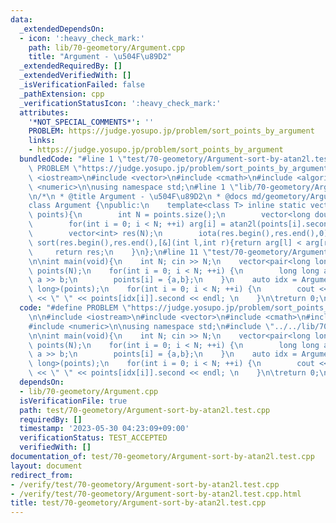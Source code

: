 ```yaml
---
data:
  _extendedDependsOn:
  - icon: ':heavy_check_mark:'
    path: lib/70-geometory/Argument.cpp
    title: "Argument - \u504F\u89D2"
  _extendedRequiredBy: []
  _extendedVerifiedWith: []
  _isVerificationFailed: false
  _pathExtension: cpp
  _verificationStatusIcon: ':heavy_check_mark:'
  attributes:
    '*NOT_SPECIAL_COMMENTS*': ''
    PROBLEM: https://judge.yosupo.jp/problem/sort_points_by_argument
    links:
    - https://judge.yosupo.jp/problem/sort_points_by_argument
  bundledCode: "#line 1 \"test/70-geometory/Argument-sort-by-atan2l.test.cpp\"\n#define\
    \ PROBLEM \"https://judge.yosupo.jp/problem/sort_points_by_argument\"\n\n#include\
    \ <iostream>\n#include <vector>\n#include <cmath>\n#include <algorithm>\n#include\
    \ <numeric>\n\nusing namespace std;\n#line 1 \"lib/70-geometory/Argument.cpp\"\
    \n/*\n * @title Argument - \u504F\u89D2\n * @docs md/geometory/Argument.md\n */\n\
    class Argument {\npublic:\n    template<class T> inline static vector<int> sort_by_atan2l(vector<pair<T,T>>\
    \ points){\n        int N = points.size();\n        vector<long double> arg(N);\n\
    \        for(int i = 0; i < N; ++i) arg[i] = atan2l(points[i].second,points[i].first);\n\
    \        vector<int> res(N);\n        iota(res.begin(),res.end(),0);\n       \
    \ sort(res.begin(),res.end(),[&](int l,int r){return arg[l] < arg[r];});\n   \
    \     return res;\n    }\n};\n#line 11 \"test/70-geometory/Argument-sort-by-atan2l.test.cpp\"\
    \n\nint main(void){\n    int N; cin >> N;\n    vector<pair<long long,long long>>\
    \ points(N);\n    for(int i = 0; i < N; ++i) {\n        long long a,b; cin >>\
    \ a >> b;\n        points[i] = {a,b};\n    }\n    auto idx = Argument::sort_by_atan2l<long\
    \ long>(points);\n    for(int i = 0; i < N; ++i) {\n        cout << points[idx[i]].first\
    \ << \" \" << points[idx[i]].second << endl; \n    }\n\treturn 0;\n}\n"
  code: "#define PROBLEM \"https://judge.yosupo.jp/problem/sort_points_by_argument\"\
    \n\n#include <iostream>\n#include <vector>\n#include <cmath>\n#include <algorithm>\n\
    #include <numeric>\n\nusing namespace std;\n#include \"../../lib/70-geometory/Argument.cpp\"\
    \n\nint main(void){\n    int N; cin >> N;\n    vector<pair<long long,long long>>\
    \ points(N);\n    for(int i = 0; i < N; ++i) {\n        long long a,b; cin >>\
    \ a >> b;\n        points[i] = {a,b};\n    }\n    auto idx = Argument::sort_by_atan2l<long\
    \ long>(points);\n    for(int i = 0; i < N; ++i) {\n        cout << points[idx[i]].first\
    \ << \" \" << points[idx[i]].second << endl; \n    }\n\treturn 0;\n}"
  dependsOn:
  - lib/70-geometory/Argument.cpp
  isVerificationFile: true
  path: test/70-geometory/Argument-sort-by-atan2l.test.cpp
  requiredBy: []
  timestamp: '2023-05-30 04:23:09+09:00'
  verificationStatus: TEST_ACCEPTED
  verifiedWith: []
documentation_of: test/70-geometory/Argument-sort-by-atan2l.test.cpp
layout: document
redirect_from:
- /verify/test/70-geometory/Argument-sort-by-atan2l.test.cpp
- /verify/test/70-geometory/Argument-sort-by-atan2l.test.cpp.html
title: test/70-geometory/Argument-sort-by-atan2l.test.cpp
---
```

